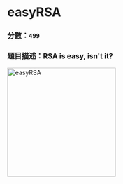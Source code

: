 # easyRSA
### 分數：`499`
### 題目描述：RSA is easy, isn't it? 
<img width="248" alt="easyRSA" src="https://user-images.githubusercontent.com/90737813/149651956-64e59f31-bfc0-45ad-b7d2-8dbd81c39d92.png">
